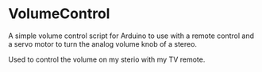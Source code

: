 # VolumeControl
A simple volume control script for Arduino to use with a remote control and a servo motor to turn the analog volume knob of a stereo.

Used to control the volume on my sterio with my TV remote.
